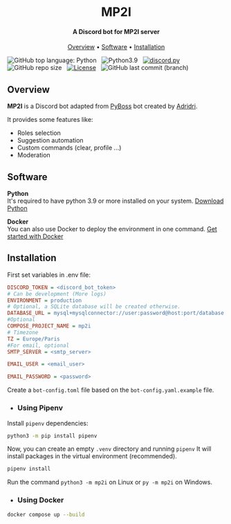 <h1 align="center">MP2I</h1>
<h4 align="center">A Discord bot for MP2I server </h4>

<p align="center">
    <a href="https://github.com/prepas-mp2i/mp2i-discord-bot#overview">Overview</a> •
    <a href="https://github.com/prepas-mp2i/mp2i-discord-bot#software">Software</a> •
    <a href="https://github.com/prepas-mp2i/mp2i-discord-bot#installation">Installation</a>
</p>

![GitHub top language: Python](https://img.shields.io/github/languages/top/prepas-mp2i/mp2i-discord-bot) &nbsp;
![Python3.9](https://img.shields.io/badge/python-3.9-red) &nbsp;
[![discord.py](https://img.shields.io/badge/discord-py-orange.svg)](https://github.com/Rapptz/discord.py) &nbsp;
![GitHub repo size](https://img.shields.io/github/repo-size/prepas-mp2i/mp2i-discord-bot) &nbsp;
[![License](https://img.shields.io/badge/license-Mozilla%20Public%20License%202.0-green)](LICENSE) &nbsp;
![GitHub last commit (branch)](https://img.shields.io/github/last-commit/prepas-mp2i/mp2i-discord-bot) &nbsp;

## Overview

**MP2I** is a Discord bot adapted from [PyBoss](https://github.com/ajayat/pyboss) bot created by [Adridri](https://github.com/ajayat).

It provides some features like:

- Roles selection
- Suggestion automation
- Custom commands (clear, profile ...)
- Moderation

## Software

**Python** <br>
It's required to have python 3.9 or more installed on your system.
[Download Python](https://www.python.org/downloads/)

**Docker** <br>
You can also use Docker to deploy the environment in one command.
[Get started with Docker](https://www.docker.com/get-started)

## Installation

First set variables in .env file:

```ini
DISCORD_TOKEN = <discord_bot_token>
# Can be development (More logs)
ENVIRONMENT = production
# Optional, a SQLite database will be created otherwise.
DATABASE_URL = mysql+mysqlconnector://user:password@host:port/database
#Optional
COMPOSE_PROJECT_NAME = mp2i
# Timezone
TZ = Europe/Paris
#For email, optional
SMTP_SERVER = <smtp_server>

EMAIL_USER = <email_user>

EMAIL_PASSWORD = <password>

```

Create a `bot-config.toml` file based on the `bot-config.yaml.example` file.

- ### Using Pipenv

Install `pipenv` dependencies:

```sh
python3 -m pip install pipenv
```

Now, you can create an empty `.venv` directory and running `pipenv`
It will install packages in the virtual environment (recommended).

```sh
pipenv install
```

Run the command `python3 -m mp2i` on Linux or `py -m mp2i` on Windows.

- ### Using Docker

```sh
docker compose up --build
```

